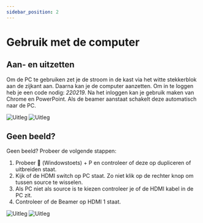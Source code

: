 ```yaml
---
sidebar_position: 2
---
```


# Gebruik met de computer

## Aan- en uitzetten

Om de PC te gebruiken zet je de stroom in de kast via het witte stekkerblok aan de zijkant aan. Daarna kan je de computer aanzetten. Om in te loggen heb je een code nodig: _220219_. Na het inloggen kan je gebruik maken van Chrome en PowerPoint. Als de beamer aanstaat schakelt deze automatisch naar de PC.

![Uitleg](/img/handleiding/IMG_0837.JPG)
![Uitleg](/img/handleiding/IMG_0838.JPG)

## Geen beeld?

Geen beeld? Probeer de volgende stappen:
1.	Probeer  (Windowstoets) + P en controleer of deze op dupliceren of uitbreiden staat.
2.	Kijk of de HDMI switch op PC staat. Zo niet klik op de rechter knop om tussen source te wisselen.
3.	Als PC niet als source is te kiezen controleer je of de HDMI kabel in de PC zit.
4.	Controleer of de Beamer op HDMI 1 staat.

![Uitleg](/img/handleiding/IMG_0840.JPG)
![Uitleg](/img/handleiding/IMG_0835.JPG)
